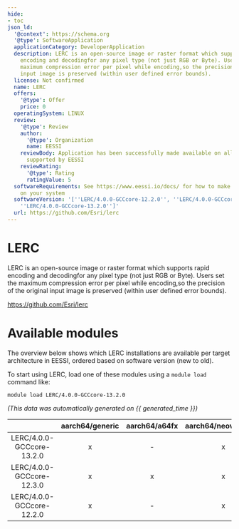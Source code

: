 ```yaml
---
hide:
- toc
json_ld:
  '@context': https://schema.org
  '@type': SoftwareApplication
  applicationCategory: DeveloperApplication
  description: LERC is an open-source image or raster format which supports rapid
    encoding and decodingfor any pixel type (not just RGB or Byte). Users set the
    maximum compression error per pixel while encoding,so the precision of the original
    input image is preserved (within user defined error bounds).
  license: Not confirmed
  name: LERC
  offers:
    '@type': Offer
    price: 0
  operatingSystem: LINUX
  review:
    '@type': Review
    author:
      '@type': Organization
      name: EESSI
    reviewBody: Application has been successfully made available on all architectures
      supported by EESSI
    reviewRating:
      '@type': Rating
      ratingValue: 5
  softwareRequirements: See https://www.eessi.io/docs/ for how to make EESSI available
    on your system
  softwareVersion: '[''LERC/4.0.0-GCCcore-12.2.0'', ''LERC/4.0.0-GCCcore-12.3.0'',
    ''LERC/4.0.0-GCCcore-13.2.0'']'
  url: https://github.com/Esri/lerc
---
```


LERC
====


LERC is an open-source image or raster format which supports rapid encoding and decodingfor any pixel type (not just RGB or Byte). Users set the maximum compression error per pixel while encoding,so the precision of the original input image is preserved (within user defined error bounds).

https://github.com/Esri/lerc
# Available modules


The overview below shows which LERC installations are available per target architecture in EESSI, ordered based on software version (new to old).

To start using LERC, load one of these modules using a `module load` command like:

```shell
module load LERC/4.0.0-GCCcore-13.2.0
```

*(This data was automatically generated on {{ generated_time }})*

| |aarch64/generic|aarch64/a64fx|aarch64/neoverse_n1|aarch64/neoverse_v1|aarch64/nvidia/grace|x86_64/generic|x86_64/amd/zen2|x86_64/amd/zen3|x86_64/amd/zen4|x86_64/intel/cascadelake|x86_64/intel/haswell|x86_64/intel/icelake|x86_64/intel/sapphirerapids|x86_64/intel/skylake_avx512|
| :---: | :---: | :---: | :---: | :---: | :---: | :---: | :---: | :---: | :---: | :---: | :---: | :---: | :---: | :---: |
|LERC/4.0.0-GCCcore-13.2.0|x|-|x|x|x|x|x|x|x|x|x|x|x|x|
|LERC/4.0.0-GCCcore-12.3.0|x|x|x|x|x|x|x|x|x|x|x|x|x|x|
|LERC/4.0.0-GCCcore-12.2.0|x|-|x|x|x|x|x|x|x|x|x|x|x|x|
